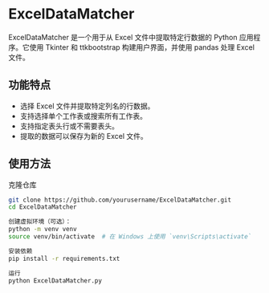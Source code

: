# ExcelDataMatcher

ExcelDataMatcher 是一个用于从 Excel 文件中提取特定行数据的 Python 应用程序。它使用 Tkinter 和 ttkbootstrap 构建用户界面，并使用 pandas 处理 Excel 文件。

## 功能特点

- 选择 Excel 文件并提取特定列名的行数据。
- 支持选择单个工作表或搜索所有工作表。
- 支持指定表头行或不需要表头。
- 提取的数据可以保存为新的 Excel 文件。

## 使用方法

克隆仓库
```bash
git clone https://github.com/yourusername/ExcelDataMatcher.git
cd ExcelDataMatcher

创建虚拟环境（可选）：
python -m venv venv
source venv/bin/activate  # 在 Windows 上使用 `venv\Scripts\activate`

安装依赖
pip install -r requirements.txt

运行
python ExcelDataMatcher.py
